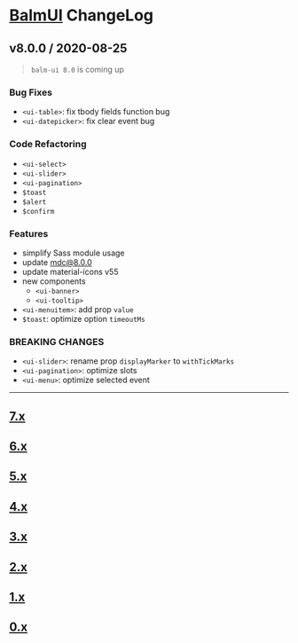 # [BalmUI](https://material.balmjs.com) ChangeLog

## v8.0.0 / 2020-08-25

> `balm-ui 8.0` is coming up

### Bug Fixes

- `<ui-table>`: fix tbody fields function bug
- `<ui-datepicker>`: fix clear event bug

### Code Refactoring

- `<ui-select>`
- `<ui-slider>`
- `<ui-pagination>`
- `$toast`
- `$alert`
- `$confirm`

### Features

- simplify Sass module usage
- update mdc@8.0.0
- update material-icons v55
- new components
  - `<ui-banner>`
  - `<ui-tooltip>`
- `<ui-menuitem>`: add prop `value`
- `$toast`: optimize option `timeoutMs`

### BREAKING CHANGES

- `<ui-slider>`: rename prop `displayMarker` to `withTickMarks`
- `<ui-pagination>`: optimize slots
- `<ui-menu>`: optimize selected event

---

## [7.x](https://github.com/balmjs/balm-ui/blob/7.x/CHANGELOG.md)

## [6.x](https://github.com/balmjs/balm-ui/blob/6.x/CHANGELOG.md)

## [5.x](https://github.com/balmjs/balm-ui/blob/5.x/CHANGELOG.md)

## [4.x](https://github.com/balmjs/balm-ui/blob/4.x/CHANGELOG.md)

## [3.x](https://github.com/balmjs/balm-ui/blob/3.x/CHANGELOG.md)

## [2.x](https://github.com/balmjs/balm-ui/blob/2.x/CHANGELOG.md)

## [1.x](https://github.com/balmjs/balm-ui/blob/1.x/CHANGELOG.md)

## [0.x](https://github.com/balmjs/balm-ui/blob/0.14.x/CHANGELOG.md)
